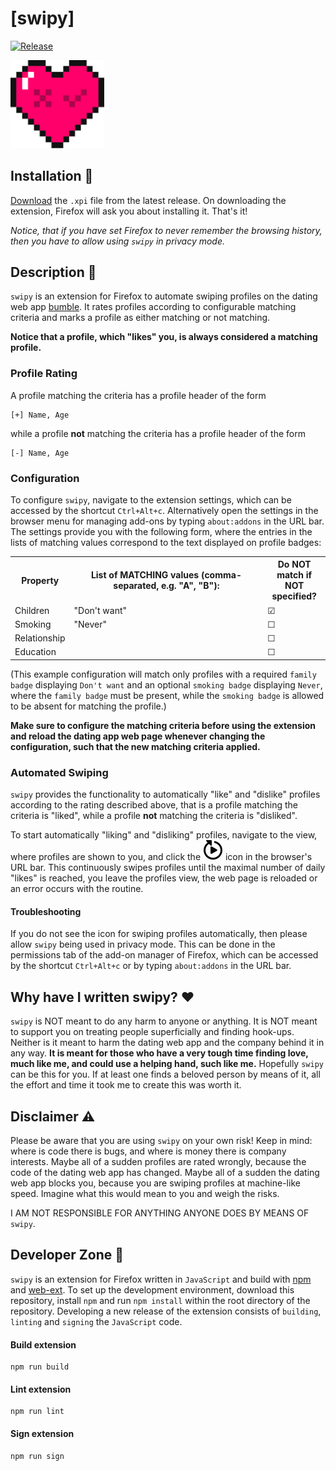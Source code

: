 # [swipy]
<a href="https://img.shields.io/badge/Release-v1.1.0-blue.svg"><img src="https://img.shields.io/badge/Release-v1.1.0-blue.svg" alt="Release"></a>

<img src="/icon/swipy.svg" alt="swipy" width="150">

## Installation 🔧

[Download](https://github.com/SchneePingu/swipy/releases/download/v1.1.0/swipy-v1.1.0.xpi) the `.xpi` file from the latest release. On downloading the extension, Firefox will ask you about installing it.
That's it!

_Notice, that if you have set Firefox to never remember the browsing history, then you have to allow using `swipy` in privacy mode._

## Description 📜
`swipy` is an extension for Firefox to automate swiping profiles on the dating web app [bumble](https://bumble.com/app).
It rates profiles according to configurable matching criteria and marks a profile as either matching or not matching.

**Notice that a profile, which "likes" you, is always considered a matching profile.**

### Profile Rating

A profile matching the criteria has a profile header of the form
```
[+] Name, Age
```
while a profile **not** matching the criteria has a profile header of the form
```
[-] Name, Age
```

### Configuration

To configure `swipy`, navigate to the extension settings, which can be accessed by the shortcut `Ctrl+Alt+c`.
Alternatively open the settings in the browser menu for managing add-ons by typing `about:addons` in the URL bar.
The settings provide you with the following form,
where the entries in the lists of matching values correspond to the text displayed on profile badges:

<form>
    <table>
        <colgroup>
            <col span="1" style="width: 15%;">
            <col span="1" style="width: 65%;">
            <col span="1" style="width: 20%;">
        </colgroup>
        <tbody>
        <tr>
            <th>Property</th>
            <th>List of MATCHING values (comma-separated, e.g. "A", "B"): </th>
            <th>Do NOT match if NOT specified?</th>
        </tr>
        <tr>
            <td>
                Children
            </td>
            <td>
                "Don't want"
            </td>
            <td>
                ☑
            </td>
        </tr>
        <tr>
            <td>
                Smoking
            </td>
            <td>
                "Never"
            </td>
            <td>
               ☐
            </td>
        </tr>
        <tr>
            <td>
                Relationship
            </td>
            <td>
            </td>
            <td>
               ☐
            </td>
        </tr>
        <tr>
            <td>
                Education
            </td>
            <td>
            </td>
            <td>
               ☐
            </td>
        </tr>
        </tbody>
    </table>
</form>

(This example configuration will match only profiles with a required `family badge` displaying `Don't want` and an optional `smoking badge` displaying `Never`, where the `family badge` must be present, while the `smoking badge` is allowed to be absent for matching the profile.)

**Make sure to configure the matching criteria before using the extension and reload the dating app web page whenever changing the configuration, such that the new matching criteria applied.**

### Automated Swiping

`swipy` provides the functionality to automatically "like" and "dislike" profiles according to the rating described above,
that is a profile matching the criteria is "liked", while a profile **not** matching the criteria is "disliked".

To start automatically "liking" and "disliking" profiles, navigate to the view, where profiles are shown to you, and click the
![Test](src/icon/autoplay.svg)
icon in the browser's URL bar.
This continuously swipes profiles until the maximal number of daily "likes" is reached, you leave the profiles view, the web page is reloaded or an error occurs with the routine.

#### Troubleshooting

If you do not see the icon for swiping profiles automatically, then please allow `swipy` being used in privacy mode. This can be done in the permissions tab of the add-on manager of Firefox, which can be accessed by the shortcut `Ctrl+Alt+c` or by typing `about:addons` in the URL bar.

## Why have I written swipy? ❤️
`swipy` is NOT meant to do any harm to anyone or anything. It is NOT meant to support you on treating people superficially and finding hook-ups. Neither is it meant to harm the dating web app and the company behind it in any way.
**It is meant for those who have a very tough time finding love, much like me, and could use a helping hand, such like me.** Hopefully `swipy` can be this for you. If at least one finds a beloved person by means of it, all the effort and time it took me to create this was worth it.

## Disclaimer ⚠️
Please be aware that you are using `swipy` on your own risk!
Keep in mind: where is code there is bugs, and where is money there is company interests.
Maybe all of a sudden profiles are rated wrongly, because the code of the dating web app has changed.
Maybe all of a sudden the dating web app blocks you, because you are swiping profiles at machine-like speed.
Imagine what this would mean to you and weigh the risks.

I AM NOT RESPONSIBLE FOR ANYTHING ANYONE DOES BY MEANS OF `swipy`.

## Developer Zone 🧬

`swipy` is an extension for Firefox written in `JavaScript` and build with [npm](https://www.npmjs.com/) and [web-ext](https://github.com/mozilla/web-ext).
To set up the development environment, download this repository, install `npm` and run `npm install` within the root directory of the repository.
Developing a new release of the extension consists of `building`, `linting` and `signing` the `JavaScript` code.

#### Build extension
```
npm run build
```

#### Lint extension
```
npm run lint
```

#### Sign extension
```
npm run sign
```
